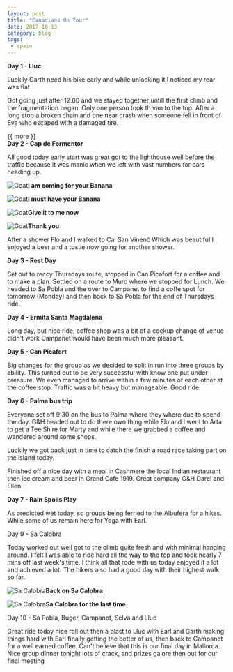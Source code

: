 ```yaml
---
layout: post
title: "Canadians On Tour"
date: 2017-10-13
category: blog
tags:
 - spain
---
```


<!--start excerpt-->

**Day 1 - Lluc**  

Luckily Garth need his bike early and while unlocking it I noticed my rear was flat.

Got going just after 12.00 and we stayed together untill the first climb and the fragmentation began. Only one person took th van to the top. After a long stop a broken chain and one near crash when someone fell in front of Eva who escaped with a damaged tire.

{{ more }}  
**Day 2 - Cap de Formentor**  

All good today early start was great got to the lighthouse well before the traffic because it was manic when we left with vast numbers for cars heading up.

![Goat](/images/2017/2017-10-13-canadians-on-tour-1.jpg)**I am coming for your Banana**

![Goat](/images/2017/2017-10-13-canadians-on-tour-2.jpg)**I must have your Banana**

![Goat](/images/2017/2017-10-13-canadians-on-tour-3.jpg)**Give it to me now**

![Goat](/images/2017/2017-10-13-canadians-on-tour-4.jpg)**Thank you**

 After a shower Flo and I walked to Cal San Vinenč Which was beautiful I enjoyed a beer and a tostie now going for another shower.

**Day 3 - Rest Day**  

Set out to reccy Thursdays route, stopped in Can Picafort for a coffee and to make a plan. Settled on a route to Muro where we stopped for Lunch. We headed to Sa Pobla and the over to Campanet to find a coffe spot for tomorrow (Monday) and then back to Sa Pobla for the end of Thursdays ride.

**Day 4 - Ermita Santa Magdalena**  

Long day, but nice ride, coffee shop was a bit of a cockup change of venue didn't work  Campanet would have been much more pleasant.

**Day 5 - Can Picafort**  

Big changes for the group as we decided to split in run into three groups by ability. This turned out to be very successful with know one put under pressure. We even managed to arrive within a few minutes of each other at the coffee stop. Traffic was a bit heavy but manageable. Good ride.

**Day 6 - Palma bus trip**  

Everyone set off 9:30 on the bus to Palma where they where due to spend the day. G&H headed out to do there own thing while Flo and I went to Arta to get a Tee Shire for Marty and while there we grabbed a coffee and wandered around some shops.

Luckily we got back just in time to catch the finish a road race taking part on the island today.

Finished off a nice day with a meal in Cashmere the local Indian restaurant then ice cream and beer in Grand Cafe 1919. Great company G&H Darel and Ellen. 

**Day 7 - Rain Spoils Play**

As predicted wet today, so groups being ferried to the Albufera for a hikes. While some of us remain here for Yoga with Earl. 

Day 9 - Sa Calobra

Today worked out well got to the climb quite fresh and with minimal hanging around. I felt I was able to ride hard all the way to the top   and took nearly 7 mins off last week's time.
I think all that rode with us today enjoyed it a lot and achieved a lot. The hikers also had a good day with their highest walk so far.

![Sa Calobra](/images/2017/2017-10-13-canadians-on-tour-5.jpg)**Back on Sa Calobra**

![Sa Calobra](/images/2017/2017-10-13-canadians-on-tour-6.jpg)**Sa Calobra for the last time**

Day 10 - Sa Pobla, Buger, Campanet, Selva and Lluc

Great ride today nice roll out then a blast to Lluc with Earl and Garth making things hard with Earl finally getting the better of us, then back to Campanet for a well earned  coffee. Can't believe that this is our final   day in Mallorca.
 Nice group dinner tonight lots of crack, and prizes galore then out for our final meeting 
